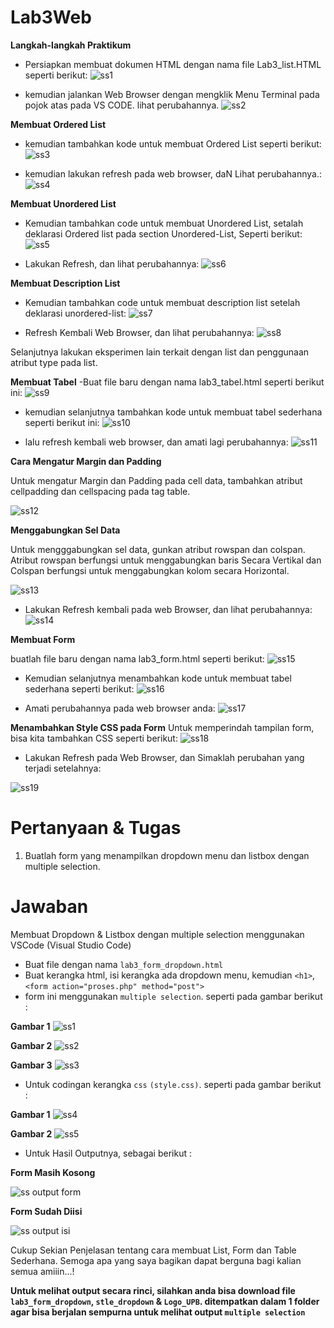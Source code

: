 # Lab3Web

**Langkah-langkah Praktikum**

- Persiapkan membuat dokumen HTML dengan nama file Lab3_list.HTML seperti berikut:
![ss1](https://user-images.githubusercontent.com/46867774/160422531-f9298896-4242-4374-b944-c1679ef7434f.png)

- kemudian jalankan Web Browser dengan mengklik Menu Terminal pada pojok atas pada  VS CODE. lihat perubahannya.
![ss2](https://user-images.githubusercontent.com/46867774/160422958-da7405e7-8a60-40ba-9897-4722cb3aed9a.png)

**Membuat Ordered List**
- kemudian tambahkan kode untuk membuat Ordered List seperti berikut:
![ss3](https://user-images.githubusercontent.com/46867774/160425651-6e18d3c9-a4e4-43f0-a9bd-2515d6d01b76.png)

- kemudian lakukan refresh pada web browser, daN Lihat perubahannya.:
![ss4](https://user-images.githubusercontent.com/46867774/160430600-cc895aa6-e891-4780-8fbe-08a32cd7cc92.png)


**Membuat Unordered List**

- Kemudian tambahkan code untuk membuat Unordered List, setalah deklarasi Ordered list pada section Unordered-List, Seperti berikut:
![ss5](https://user-images.githubusercontent.com/46867774/160430627-9505b5b3-bd0a-4872-9ace-4f10103b3da2.png)

- Lakukan Refresh, dan lihat perubahannya:
![ss6](https://user-images.githubusercontent.com/46867774/160430646-e9658e17-6a30-43df-ae0c-d0c6e6451c7c.png)

**Membuat Description List**
- Kemudian tambahkan code untuk membuat description list setelah deklarasi unordered-list:
![ss7](https://user-images.githubusercontent.com/46867774/160430663-1e3564c7-6d5c-4415-a3f9-7f2fd4c2a1ee.png)

- Refresh Kembali Web Browser, dan lihat perubahannya:
![ss8](https://user-images.githubusercontent.com/46867774/160430691-701a224d-d8d5-4eb6-96ff-4be088eb13b4.png)

Selanjutnya lakukan eksperimen lain terkait dengan list dan penggunaan atribut type pada list.

**Membuat Tabel**
-Buat file baru dengan nama lab3_tabel.html seperti berikut ini:
![ss9](https://user-images.githubusercontent.com/46867774/160434674-6194c8cf-af8c-4587-a6d8-5dbb6d05abd9.png)

- kemudian selanjutnya tambahkan kode untuk membuat tabel sederhana seperti berikut ini:
![ss10](https://user-images.githubusercontent.com/46867774/160434722-a8a5899f-dce1-491f-85f1-cb0b95bead64.png)

- lalu refresh kembali web browser, dan amati lagi perubahannya:
![ss11](https://user-images.githubusercontent.com/46867774/160434774-f6b75903-873a-40f6-b405-453ec978d62d.png)

**Cara Mengatur Margin dan Padding**
<P> Untuk mengatur Margin dan Padding pada cell data, tambahkan atribut cellpadding dan cellspacing pada tag table.
  
  
  
![ss12](https://user-images.githubusercontent.com/46867774/160437139-9452fba9-95a1-4e43-84f0-a7b34aa8f554.png)

**Menggabungkan Sel Data**
<P>Untuk mengggabungkan sel data, gunkan atribut rowspan dan colspan. Atribut rowspan berfungsi untuk menggabungkan baris Secara Vertikal dan Colspan berfungsi untuk menggabungkan kolom secara Horizontal.
  
  
![ss13](https://user-images.githubusercontent.com/46867774/160437206-e3842762-0266-4981-98a6-c60eaeca69f2.png)

- Lakukan Refresh kembali pada web Browser, dan lihat perubahannya:
  ![ss14](https://user-images.githubusercontent.com/46867774/160437258-a4e1c327-4210-4a90-9e67-836708797316.png)

**Membuat Form**

buatlah file baru dengan nama lab3_form.html seperti berikut:
![ss15](https://user-images.githubusercontent.com/46867774/160443108-d45e5482-a605-44c7-8db2-4a967c88dd5e.png)

- Kemudian selanjutnya menambahkan kode untuk membuat tabel sederhana seperti berikut:
![ss16](https://user-images.githubusercontent.com/46867774/160443124-f77deb6a-d6a9-4bd9-b81c-76967139a5db.png)

- Amati perubahannya pada web browser anda:
![ss17](https://user-images.githubusercontent.com/46867774/160443151-960b67ab-97d7-412f-b36d-ba592b5915fa.png)

**Menambahkan Style CSS pada Form**
Untuk memperindah tampilan form, bisa kita tambahkan CSS seperti berikut:
![ss18](https://user-images.githubusercontent.com/46867774/160443242-1b19012f-06f2-4c01-b52d-c78f1dec020f.png)

- Lakukan Refresh pada Web Browser, dan Simaklah perubahan yang terjadi setelahnya:

![ss19](https://user-images.githubusercontent.com/46867774/160443253-b05c20c9-de81-4820-914d-570da6e549fe.png)
  
  
# Pertanyaan & Tugas
  1. Buatlah form yang menampilkan dropdown menu dan listbox dengan multiple selection.

# Jawaban
  Membuat Dropdown & Listbox dengan multiple selection menggunakan VSCode (Visual Studio Code)
  - Buat file dengan nama ```lab3_form_dropdown.html```
  - Buat kerangka html, isi kerangka ada dropdown menu, kemudian ```<h1>```, ```<form action="proses.php" method="post">``` 
  - form ini menggunakan ```multiple selection```. seperti pada gambar berikut :
  
**Gambar 1**
![ss1](https://user-images.githubusercontent.com/46867774/160708237-388cf31a-20fd-4439-9b6c-3d5a14cd47e4.png)
  
**Gambar 2**
![ss2](https://user-images.githubusercontent.com/46867774/160708252-549a2261-7a32-44fd-b9bb-77e57b482405.png)
  
**Gambar 3**
![ss3](https://user-images.githubusercontent.com/46867774/160708269-e46a11cf-00d2-41ac-a16b-b370c1a25eef.png)
  
  - Untuk codingan kerangka ```css``` ```(style.css)```. seperti pada gambar berikut :
 
**Gambar 1**
![ss4](https://user-images.githubusercontent.com/46867774/160708641-b962fd22-66a8-4240-8a48-adcf9fe1dae8.png)

**Gambar 2**
![ss5](https://user-images.githubusercontent.com/46867774/160708677-6dda8b51-c898-4c52-a989-397b1d1c4294.png)
  
  - Untuk Hasil Outputnya, sebagai berikut :

**Form Masih Kosong**
  
  
![ss output form](https://user-images.githubusercontent.com/46867774/160708862-d491ff9f-cc96-4676-967a-3b51bb1b6ebd.png)
  
**Form Sudah Diisi**
  
  
![ss output isi](https://user-images.githubusercontent.com/46867774/160708907-11179185-32e1-458a-8902-3b53fd2245b1.png)

  
Cukup Sekian Penjelasan tentang cara membuat List, Form dan Table Sederhana. Semoga apa yang saya bagikan dapat berguna bagi kalian semua amiiin...!

  
  **Untuk melihat output secara rinci, silahkan anda bisa download file ```lab3_form_dropdown```, ```stle_dropdown``` & ```Logo_UPB```. ditempatkan dalam 1 folder agar bisa berjalan sempurna untuk melihat output ```multiple selection```**
